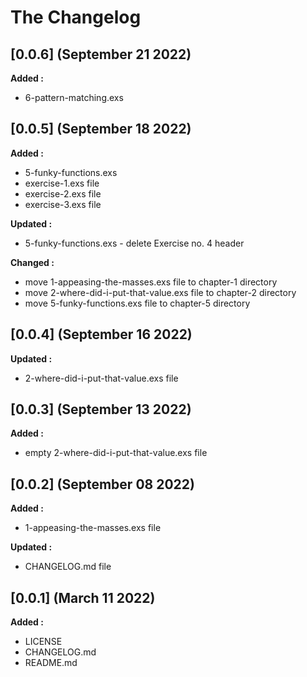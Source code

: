 # The Changelog

## [0.0.6] (September 21 2022)

**Added :**

- 6-pattern-matching.exs

## [0.0.5] (September 18 2022)

**Added :**

- 5-funky-functions.exs
- exercise-1.exs file
- exercise-2.exs file
- exercise-3.exs file

**Updated :**

- 5-funky-functions.exs - delete Exercise no. 4 header

**Changed :**

- move 1-appeasing-the-masses.exs file to chapter-1 directory
- move 2-where-did-i-put-that-value.exs file to chapter-2 directory
- move 5-funky-functions.exs file to chapter-5 directory

## [0.0.4] (September 16 2022)

**Updated :**

- 2-where-did-i-put-that-value.exs file

## [0.0.3] (September 13 2022)

**Added :**

- empty 2-where-did-i-put-that-value.exs file

## [0.0.2] (September 08 2022)

**Added :**

- 1-appeasing-the-masses.exs file

**Updated :**

- CHANGELOG.md file

## [0.0.1] (March 11 2022)

**Added :**

- LICENSE
- CHANGELOG.md
- README.md

